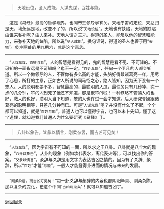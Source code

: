 > 天地设位，圣人成能，人谋鬼谋，百姓与能。
___
&emsp;这是《易经》最高的哲学境界，也同帝王领导学有关。天地宇宙的定位，天总归是天，地永远是地，改变不了的，所以说“``天地设位``”。天地也有缺陷，天地的缺陷由谁来弥补呢？由人来补。天地人谓之三才。得道的圣人，能够以他的智慧和能力，来弥补天地的缺陷，所以说“``圣人成能``”。换句话说，得道的圣人也善于用“``天地``”。乾坤两卦的用九用六，就是这个意思。
___
&emsp;“``人谋鬼谋，百姓与能``”，人的智慧是看得见的，鬼的智慧是看不见、不可知的。不可知的一面永远是不可知吗？也不一定，“``百姓与能``”，任何一个平凡的人都会知道。所以一个做领导的人，不管你有多么高的才能，头脑好得跟诸葛亮一样，用尽了心思，所打的主意，正如古人所说的司马怊之心，路人皆知，因为天下没有一个笨人。人的聪明都差不多，智慧最高的，最聪明的人瓜，最快的只有几秒钟，次一点的几分钟，笨的人到死了他还不知道，那是很笨的啦！一种谋略不管骗人的也好，救人的也好，聪明人当下知道，笨的人也许过一会才知道。后人研究曹操跟诸葛亮的聪明相等，只差几分钟而已。可是“``人谋鬼谋``”呢？并没有什么了不起，个个都可以知道，就是“``百姓与能``”。普通人也可以懂得宇宙，也可以未卜先知。懂了这个道理，就知道我们普通人为什么要研究《易经》了。
___
> 八卦以象告，爻彖以情言，刚柔杂居，而吉凶可见矣！
___
&emsp;“``人谋鬼谋``”，因为宇宙有不可知的一面，所以求之于八卦。八卦就是八个大的现象，“``八卦以象告``”，从卦的现象（例如坎代表水，离代表火等），可以找出你的答案。“``爻彖以情言``”，彖辞与爻辞是用文字为表达吉凶之情的。因为有了爻辞、彖辞，所以“``百姓``”才能“``与能``”，一般人才能懂得卦进而的情况与未来的发展。
___
&emsp;“``刚柔杂居，而吉凶可见矣！``”每一卦爻辞与彖辞的内容也都阴阳毕具、刚柔杂陈，加以复杂的变化，在这个中间“``吉凶可见矣``”！就可以知道吉凶了。
___
[返回目录](../../../master/README.md#目录)